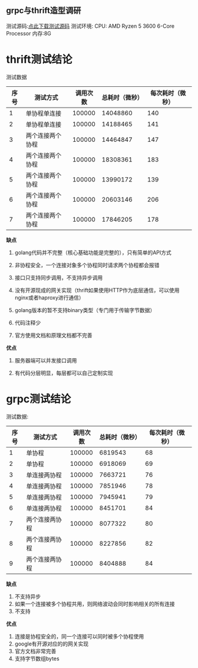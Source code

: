 grpc与thrift造型调研
--------------------------------

测试源码:[点此下载测试源码](testCode-grpcVSthrift.zip)
测试环境:
	CPU: AMD Ryzen 5 3600 6-Core Processor
	内存:8G 

# thrift测试结论
测试数据

序号|测试方式|调用次数 | 总耗时（微秒） |  每次耗时（微秒）
-|-|-|-|-|
1|单协程单连接|100000|14048860|140
2|单协程单连接|100000|14188465|141
3|两个连接两个协程|100000|14464847|147
4|两个连接两个协程|100000|18308361|183
5|两个连接两个协程|100000|13990172|139
6|两个连接两个协程|100000|20603146|206
7|两个连接两个协程|100000|17846205|178

**缺点**
1. golang代码并不完整（核心基础功能是完整的），只有简单的API方式

2. 非协程安全，一个连接对象多个协程同时请求两个协程都会报错

3. 接口只支持同步调用，不支持异步调用

4. 没有开源现成的网关实现（thrift如果使用HTTP作为底层通信，可以使用nginx或者haproxy进行通信）

5. golang版本的暂不支持binary类型（专门用于传输字节数据） 

6. 代码注释少

7. 官方使用文档和原理文档都不完善  

**优点**

1. 服务器端可以并发接口调用

2. 有代码分层明显，每层都可以自己定制实现 



# grpc测试结论

测试数据:

序号|测试方式|调用次数 | 总耗时（微秒） |  每次耗时（微秒）
-|-|-|-|-|
1|单协程|100000|6819543|68|
2|单协程|100000|6918069|69|
3|单连接两协程|100000|7663721|76|
4|单连接两协程|100000|7851946|78|
5|单连接两协程|100000|7945941|79|
6|单连接两协程|100000|8451701|84|
7|两个连接两协程|100000|8077322|80|
8|两个连接两协程|100000|8227856|82|
9|两个连接两协程|100000|8404888|84|

**缺点**
1. 不支持异步
2. 如果一个连接被多个协程共用，则网络波动会同时影响相关的所有连接
3. 不支持

**优点**
1. 连接是协程安全的，同一个连接可以同时被多个协程使用
2. google有开源对应的的网关实现
3. 官方文档非常完善
4. 支持字节数组bytes


 